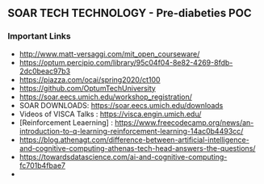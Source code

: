 ## SOAR TECH TECHNOLOGY - Pre-diabeties POC



### Important Links
* http://www.matt-versaggi.com/mit_open_courseware/
* https://optum.percipio.com/library/95c04f04-8e82-4269-8fdb-2dc0beac97b3
* https://piazza.com/ocai/spring2020/ct100  
* https://github.com/OptumTechUniversity
* https://soar.eecs.umich.edu/workshop_registration/ 
* SOAR DOWNLOADS: https://soar.eecs.umich.edu/downloads
* Videos of VISCA Talks : https://visca.engin.umich.edu/
* [Reinforcement Leaerning] : https://www.freecodecamp.org/news/an-introduction-to-q-learning-reinforcement-learning-14ac0b4493cc/
* https://blog.athenagt.com/difference-between-artificial-intelligence-and-cognitive-computing-athenas-tech-head-answers-the-questions/
* https://towardsdatascience.com/ai-and-cognitive-computing-fc701b4fbae7
* 



